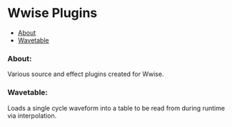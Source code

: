 # Wwise Plugins

- [About](#about)
- [Wavetable](#wavetable)

### About: <a name="about"></a>

Various source and effect plugins created for Wwise.

### Wavetable: <a name="wavetable"></a>

Loads a single cycle waveform into a table to be read from during runtime via interpolation.
